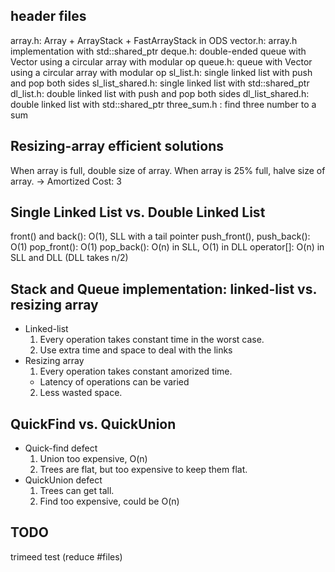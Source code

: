 ## header files
array.h: Array + ArrayStack + FastArrayStack in ODS
vector.h: array.h implementation with std::shared\_ptr
deque.h: double-ended queue with Vector using a circular array with modular op
queue.h: queue with Vector using a circular array with modular op
sl\_list.h: single linked list with push and pop both sides
sl\_list\_shared.h: single linked list with std::shared\_ptr
dl\_list.h: double linked list with push and pop both sides
dl\_list\_shared.h: double linked list with std::shared\_ptr
three\_sum.h : find three number to a sum

## Resizing-array efficient solutions
When array is full, double size of array.
When array is 25% full, halve size of array.
-> Amortized Cost: 3

## Single Linked List vs. Double Linked List
front() and back(): O(1), SLL with a tail pointer
push\_front(), push\_back(): O(1)
pop\_front(): O(1)
pop\_back(): O(n) in SLL, O(1) in DLL
operator[]: O(n) in SLL and DLL (DLL takes n/2)

## Stack and Queue implementation: linked-list vs. resizing array
- Linked-list
  1. Every operation takes constant time in the worst case.
  2. Use extra time and space to deal with the links
- Resizing array
  1. Every operation takes constant amorized time.
    - Latency of operations can be varied
  2. Less wasted space.

## QuickFind vs. QuickUnion
- Quick-find defect
  1. Union too expensive, O(n)
  2. Trees are flat, but too expensive to keep them flat.
- QuickUnion defect
  1. Trees can get tall.
  2. Find too expensive, could be O(n)

## TODO
trimeed test (reduce #files)

